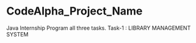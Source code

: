 # CodeAlpha_Project_Name
Java Internship Program all three tasks.
Task-1 : LIBRARY MANAGEMENT SYSTEM
